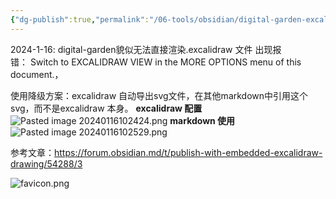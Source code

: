 ```yaml
---
{"dg-publish":true,"permalink":"/06-tools/obsidian/digital-garden-excalidraw-usage/","created":"2024-09-18T14:20:21.657+08:00","updated":"2024-05-27T15:03:24.000+08:00"}
---
```


2024-1-16: 
digital-garden貌似无法直接渲染.excalidraw 文件 出现报错： Switch to EXCALIDRAW VIEW in the MORE OPTIONS menu of this document.，

使用降级方案：excalidraw 自动导出svg文件，在其他markdown中引用这个svg，而不是excalidraw 本身。
**excalidraw 配置**
![Pasted image 20240116102424.png](/img/user/attachments/Pasted%20image%2020240116102424.png)
**markdown 使用**
![Pasted image 20240116102529.png](/img/user/attachments/Pasted%20image%2020240116102529.png)



参考文章：https://forum.obsidian.md/t/publish-with-embedded-excalidraw-drawing/54288/3

![favicon.png](/img/user/attachments/favicon.png)